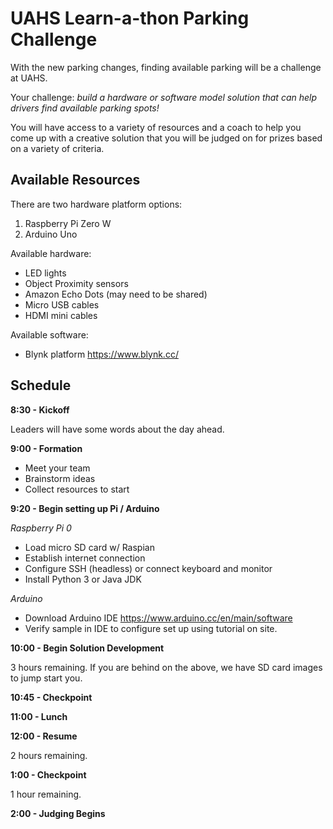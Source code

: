 # UAHS Learn-a-thon Parking Challenge

With the new parking changes, finding available parking will be a challenge at UAHS. 

Your challenge: *build a hardware or software model solution that can help drivers find available parking spots!*

You will have access to a variety of resources and a coach to help you come up with a creative solution that you will be judged on for prizes based on a variety of criteria. 

## Available Resources

There are two hardware platform options: 
1. Raspberry Pi Zero W
1. Arduino Uno

Available hardware: 
* LED lights
* Object Proximity sensors 
* Amazon Echo Dots (may need to be shared) 
* Micro USB cables
* HDMI mini cables

Available software: 
* Blynk platform https://www.blynk.cc/ 

## Schedule
**8:30 - Kickoff**

Leaders will have some words about the day ahead. 

**9:00 - Formation**
* Meet your team
* Brainstorm ideas
* Collect resources to start

**9:20 - Begin setting up Pi / Arduino**

*Raspberry Pi 0*
* Load micro SD card w/ Raspian
* Establish internet connection
* Configure SSH (headless) or connect keyboard and monitor
* Install Python 3 or Java JDK

*Arduino*
* Download Arduino IDE https://www.arduino.cc/en/main/software 
* Verify sample in IDE to configure set up using tutorial on site. 

**10:00 - Begin Solution Development**

3 hours remaining. If you are behind on the above, we have SD card images to jump start you. 

**10:45 - Checkpoint** 

**11:00 - Lunch**

**12:00 - Resume**

2 hours remaining. 

**1:00 - Checkpoint**

1 hour remaining. 

**2:00 - Judging Begins**
